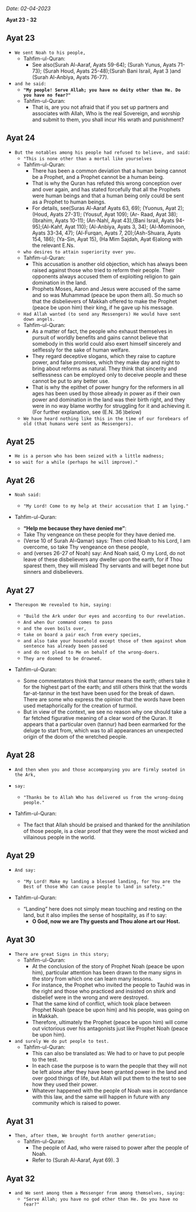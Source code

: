 *Date: 02-04-2023*

**Ayat  23 - 32**

## Ayat 23

- `We sent Noah to his people,`
  - Tahfim-ul-Quran:
    - See also(Surah Al-Aaraf, Ayats 59-64); (Surah Yunus, Ayats 71-73); (Surah Houd, Ayats 25-48);(Surah Bani Israil, Ayat 3 )and (Surah Al-Anbiya, Ayats 76-77).
- `and he said:`
  - **`"My people! Serve Allah; you have no deity other than He. Do you have no fear?"`**
  - Tahfim-ul-Quran:
    - That is, are you not afraid that if you set up partners and associates with Allah, Who is the real Sovereign, and worship and submit to them, you shall incur His wrath and punishment?

## Ayat 24

- `But the notables among his people had refused to believe, and said:`
  - `"This is none other than a mortal like yourselves`
  - Tahfim-ul-Quran:
    - There has been a common deviation that a human being cannot be a Prophet, and a Prophet cannot be a human being.
    - That is why the Quran has refuted this wrong conception over and over again, and has stated forcefully that all the Prophets were human beings and that a human being only could be sent as a Prophet to human beings.
    - For details, see(Suras Al-Aaraf Ayats 63, 69); (Yuonus, Ayat 2); (Houd, Ayats 27-31); (Yousuf, Ayat 109); (Ar- Raad, Ayat 38); (Ibrahim, Ayats 10-11); (An-Nahl, Ayat 43),(Bani Israil, Ayats 94-95);(Al-Kahf, Ayat 110); (Al-Anbiya, Ayats 3, 34); (Al-Mominoon, Ayats 33-34, 47); (Al-Furqan, Ayats 7, 20);(Ash-Shuara, Ayats 154, 186); (Ya-Sin, Ayat 15), (Ha Mim Sajdah, Ayat 6)along with the relevant E.Ns.
  - `who desires to attain superiority over you.`
  - Tahfim-ul-Quran:
    - This accusation is another old objection, which has always been raised against those who tried to reform their people. Their opponents always accused them of exploiting religion to gain domination in the land.
    - Prophets Moses, Aaron and Jesus were accused of the same and so was Muhammad (peace be upon them all). So much so that the disbelievers of Makkah offered to make the Prophet (peace be upon him) their king, if he gave up his message.
  - `Had Allah wanted (to send any Messengers) He would have sent down angels.`
  - Tahfim-ul-Quran:
    - As a matter of fact, the people who exhaust themselves in pursuit of worldly benefits and gains cannot believe that somebody in this world could also exert himself sincerely and selflessly for the sake of human welfare.
    - They regard deceptive slogans, which they raise to capture power, and false promises, which they make day and night to bring about reforms as natural. They think that sincerity and selflessness can be employed only to deceive people and these cannot be put to any better use.
    - That is why the epithet of power hungry for the reformers in all ages has been used by those already in power as if their own power and domination in the land was their birth right, and they were in no way blame worthy for struggling for it and achieving it. (For further explanation, see (E.N. 36 )below)
  - `We have heard nothing like this in the time of our forebears of old (that humans were sent as Messengers).`

## Ayat 25

- `He is a person who has been seized with a little madness;`
- `so wait for a while (perhaps he will improve)."`

## Ayat 26

- `Noah said:`
  - `"My Lord! Come to my help at their accusation that I am lying."`

- Tahfim-ul-Quran:
  - **“Help me because they have denied me”**:
  - Take Thy vengeance on these people for they have denied me.
  - (Verse 10 of Surah Al-Qamar) says: Then cried Noah to his Lord, I am overcome, so take Thy vengeance on these people,
  - and (verses 26-27 of Noah) say: And Noah said, O my Lord, do not leave of these disbelievers any dweller upon the earth, for if Thou sparest them, they will mislead Thy servants and will beget none but sinners and disbelievers.

## Ayat 27

- `Thereupon We revealed to him, saying:`
  - `"Build the Ark under Our eyes and according to Our revelation.`
  - `And when Our command comes to pass`
  - `and the oven boils over,`
  - `take on board a pair each from every species,`
  - `and also take your household except those of them against whom sentence has already been passed`
  - `and do not plead to Me on behalf of the wrong-doers.`
  - `They are doomed to be drowned.` 

- Tahfim-ul-Quran:
  - Some commentators think that tannur means the earth; others take it for the highest part of the earth; and still others think that the words far-at-tannur in the text have been used for the break of dawn. There are some who express the opinion that the words have been used metaphorically for the creation of turmoil.
  - But in view of the context, we see no reason why one should take a far fetched figurative meaning of a clear word of the Quran. It appears that a particular oven (tannur) had been earmarked for the deluge to start from, which was to all appearances an unexpected origin of the doom of the wretched people.

## Ayat 28

- `And then when you and those accompanying you are firmly seated in the Ark,`
- `say:`
  - `"Thanks be to Allah Who has delivered us from the wrong-doing people."`

- Tahfim-ul-Quran:
  - The fact that Allah should be praised and thanked for the annihilation of those people, is a clear proof that they were the most wicked and villainous people in the world.


## Ayat 29

- `And say:`
  - `"My Lord! Make my landing a blessed landing, for You are the Best of those Who can cause people to land in safety."`

- Tahfim-ul-Quran:
  - “Landing” here does not simply mean touching and resting on the land, but it also implies the sense of hospitality, as if to say:
    - **O God, now we are Thy guests and Thou alone art our Host.**

## Ayat 30

- `There are great Signs in this story;`
  - Tahfim-ul-Quran:
    - At the conclusion of the story of Prophet Noah (peace be upon him), particular attention has been drawn to the many signs in the story from which one can learn many lessons. 
    - For instance, the Prophet who invited the people to Tauhid was in the right and those who practiced and insisted on shirk and disbelief were in the wrong and were destroyed.
    - That the same kind of conflict, which took place between Prophet Noah (peace be upon him) and his people, was going on in Makkah. 
    - Therefore, ultimately the Prophet (peace be upon him) will come out victorious over his antagonists just like Prophet Noah (peace be upon him).
- `and surely We do put people to test.`
  - Tahfim-ul-Quran:
    - This can also be translated as: We had to or have to put people to the test.
    - In each case the purpose is to warn the people that they will not be left alone after they have been granted power in the land and over good things of life, but Allah will put them to the test to see how they used their power.
    - Whatever happened with the people of Noah was in accordance with this law, and the same will happen in future with any community which is raised to power.

## Ayat 31

- `Then, after them, We brought forth another generation;`
  - Tahfim-ul-Quran:
    - The people of Aad, who were raised to power after the people of Noah.
    - Refer to (Surah Al-Aaraf, Ayat 69). 3

## Ayat 32

- `and We sent among them a Messenger from among themselves, saying:`
  - `"Serve Allah; you have no god other than He. Do you have no fear?"`


